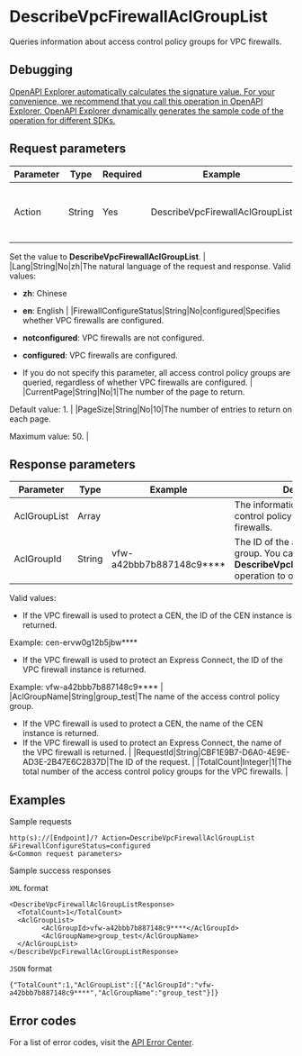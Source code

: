 # DescribeVpcFirewallAclGroupList

Queries information about access control policy groups for VPC firewalls.

## Debugging

[OpenAPI Explorer automatically calculates the signature value. For your convenience, we recommend that you call this operation in OpenAPI Explorer. OpenAPI Explorer dynamically generates the sample code of the operation for different SDKs.](https://api.aliyun.com/#product=Cloudfw&api=DescribeVpcFirewallAclGroupList&type=RPC&version=2017-12-07)

## Request parameters

|Parameter|Type|Required|Example|Description|
|---------|----|--------|-------|-----------|
|Action|String|Yes|DescribeVpcFirewallAclGroupList|The operation that you want to perform.

Set the value to **DescribeVpcFirewallAclGroupList**. |
|Lang|String|No|zh|The natural language of the request and response. Valid values:

-   **zh**: Chinese
-   **en**: English |
|FirewallConfigureStatus|String|No|configured|Specifies whether VPC firewalls are configured.

-   **notconfigured**: VPC firewalls are not configured.
-   **configured**: VPC firewalls are configured.
-   If you do not specify this parameter, all access control policy groups are queried, regardless of whether VPC firewalls are configured. |
|CurrentPage|String|No|1|The number of the page to return.

Default value: 1. |
|PageSize|String|No|10|The number of entries to return on each page.

Maximum value: 50. |

## Response parameters

|Parameter|Type|Example|Description|
|---------|----|-------|-----------|
|AclGroupList|Array| |The information about access control policy groups for VPC firewalls. |
|AclGroupId|String|vfw-a42bbb7b887148c9\*\*\*\*|The ID of the access control policy group. You can call the **DescribeVpcFirewallAclGroupList** operation to obtain the ID.

Valid values:

-   If the VPC firewall is used to protect a CEN, the ID of the CEN instance is returned.

Example: cen-ervw0g12b5jbw\*\*\*\*

-   If the VPC firewall is used to protect an Express Connect, the ID of the VPC firewall instance is returned.

Example: vfw-a42bbb7b887148c9\*\*\*\* |
|AclGroupName|String|group\_test|The name of the access control policy group.

-   If the VPC firewall is used to protect a CEN, the name of the CEN instance is returned.
-   If the VPC firewall is used to protect an Express Connect, the name of the VPC firewall is returned. |
|RequestId|String|CBF1E9B7-D6A0-4E9E-AD3E-2B47E6C2837D|The ID of the request. |
|TotalCount|Integer|1|The total number of the access control policy groups for the VPC firewalls. |

## Examples

Sample requests

```
http(s)://[Endpoint]/? Action=DescribeVpcFirewallAclGroupList
&FirewallConfigureStatus=configured
&<Common request parameters>
```

Sample success responses

`XML` format

```
<DescribeVpcFirewallAclGroupListResponse>
  <TotalCount>1</TotalCount>
  <AclGroupList>
        <AclGroupId>vfw-a42bbb7b887148c9****</AclGroupId>
        <AclGroupName>group_test</AclGroupName>
  </AclGroupList>
</DescribeVpcFirewallAclGroupListResponse>
```

`JSON` format

```
{"TotalCount":1,"AclGroupList":[{"AclGroupId":"vfw-a42bbb7b887148c9****","AclGroupName":"group_test"}]}
```

## Error codes

For a list of error codes, visit the [API Error Center](https://error-center.alibabacloud.com/status/product/Cloudfw).

